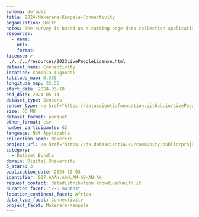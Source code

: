 ```yaml
---
schema: default
title: 2024-Makerere-Kampala-Connectivity
organization: Unitn
notes: The survey is based on a cutting edge data collection application called iLog1, developed by the University of Trento (Italy). Once installed on your smartphone and given the permission to collect the data, the iLog app will ask you information on the following topics (a) Socio-demographics (e.g., age, gender, nationality); (b) Social relations with peers and classmates; (c) Personality, Values and Competences; (d) Cultural consumption and activities (e.g., sports, cooking and shopping habits); (e) Mobility. After this information, the app will start sending every 30 minutes for 2 weeks the request to answer to four questions that require a few seconds of your time ("Where are you?"; "With whom are you?"; "What are you doing?"; and "What mood are you?"). Furthermore, the app will automatically collect data from your smartphone's sensors for 2 months. An example of sensors are location, bluetooth or if your smartphone is on or off (you can find a complete list of sensors in the Privacy Statement and within the iLog app itself).
resources:
  - name: 
    url: 
    format: 
license: >-
 ./../../resources/2023LivePeopleLicense.html
dataset_name: Connectivity
location: Kampala (Uganda)
latitude_map: 0.335
longitude_map: 32.56
start_date: 2024-03-18
end_date: 2024-05-13
dataset_type: Sensors
sensor_type: <a href="https://datascientiafoundation.github.io/LivePeople/datasets/2024-MAK-Kampala-Cellular%20Network/"> cellular network</a>, <a href="https://datascientiafoundation.github.io/LivePeople/datasets/2024-MAK-Kampala-Wifi%20Networks%20Event/">wifi networks</a>, <a href="https://datascientiafoundation.github.io/LivePeople/datasets/2024-MAK-Kampala-Wifi%20Event/">wifi</a>,  <a href="https://datascientiafoundation.github.io/LivePeople/datasets/2024-MAK-Kampala-Bluetooth%20Event/">bluetooth event</a>
size: 65 MB
dataset_format: parquet
other_format: csv
number_participants: 62
language: Not Applicable
collection_name: Makerere
project_url: <a href="https://ds.datascientia.eu/community/public/projects/896bbb55-5ee2-4653-9b43-69cc88633ec9">https://ds.datascientia.eu/community/public/projects/896bbb55-5ee2-4653-9b43-69cc88633ec9</a>
category: 
  - Dataset Bundle
domain: Digital University
5_stars: 3
publication_date: 2024-10-03
identifier: 007.AAAN.AAN.AM-AO-AN-AK
request_contact: datadistribution.knowdive@unitn.it
duration_facet: "2-6 months"
location_continent_facet: Africa
data_type_facet: Connectivity
project_facet: Makerere-Kampala
---
```


